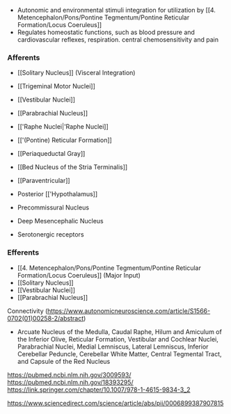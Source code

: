 - Autonomic and environmental stimuli integration for utilization by [[4. Metencephalon/Pons/Pontine Tegmentum/Pontine Reticular Formation/Locus Coeruleus]]
- Regulates homeostatic functions, such as blood pressure and cardiovascular reflexes, respiration. central chemosensitivity and pain

### Afferents
- [[Solitary Nucleus]] (Visceral Integration)
- [[Trigeminal Motor Nuclei]]

- [[Vestibular Nuclei]]
- [[Parabrachial Nucleus]]

- [['Raphe Nuclei|'Raphe Nuclei]]
- [['(Pontine) Reticular Formation]]

- [[Periaqueductal Gray]]
- [[Bed Nucleus of the Stria Terminalis]]
- [[Paraventricular]]
- Posterior [['Hypothalamus]]
- Precommissural Nucleus
- Deep Mesencephalic Nucleus

- Serotonergic receptors
### Efferents
- [[4. Metencephalon/Pons/Pontine Tegmentum/Pontine Reticular Formation/Locus Coeruleus]] (Major Input)
- [[Solitary Nucleus]]
- [[Vestibular Nuclei]]
- [[Parabrachial Nucleus]]

Connectivity (https://www.autonomicneuroscience.com/article/S1566-0702(01)00258-2/abstract)
- Arcuate Nucleus of the Medulla, Caudal Raphe, Hilum and Amiculum of the Inferior Olive, Reticular Formation, Vestibular and Cochlear Nuclei, Parabrachial Nuclei, Medial Lemniscus, Lateral Lemniscus, Inferior Cerebellar Peduncle, Cerebellar White Matter, Central Tegmental Tract, and Capsule of the Red Nucleus

https://pubmed.ncbi.nlm.nih.gov/3009593/
https://pubmed.ncbi.nlm.nih.gov/18393295/
https://link.springer.com/chapter/10.1007/978-1-4615-9834-3_2

https://www.sciencedirect.com/science/article/abs/pii/0006899387907815